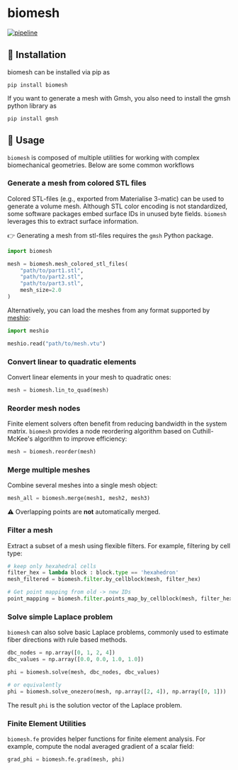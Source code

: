 # biomesh

[![pipeline](https://github.com/TUM-LNM/biomesh/actions/workflows/build_and_test.yml/badge.svg)](https://github.com/TUM-LNM/biomesh/actions/workflows/build_and_test.yml)

## :rocket: Installation

biomesh can be installed via pip as

```
pip install biomesh
```

If you want to generate a mesh with Gmsh, you also need to install the gmsh python library as

```
pip install gmsh
```

## :book: Usage

`biomesh` is composed of multiple utilities for working with complex biomechanical geometries. Below
are some common workflows

### Generate a mesh from colored STL files

Colored STL-files (e.g., exported from Materialise 3-matic) can be used to generate a volume mesh.
Although STL color encoding is not standardized, some software packages embed surface IDs in unused
byte fields. `biomesh` leverages this to extract surface information.

:point_right: Generating a mesh from stl-files requires the `gmsh` Python package.

```python
import biomesh

mesh = biomesh.mesh_colored_stl_files(
    "path/to/part1.stl",
    "path/to/part2.stl",
    "path/to/part3.stl",
    mesh_size=2.0
)
```

Alternatively, you can load the meshes from any format supported by [meshio](https://github.com/nschloe/meshio):

```python
import meshio

meshio.read("path/to/mesh.vtu")
```

### Convert linear to quadratic elements

Convert linear elements in your mesh to quadratic ones:

```python
mesh = biomesh.lin_to_quad(mesh)
```

### Reorder mesh nodes

Finite element solvers often benefit from reducing bandwidth in the system matrix. `biomesh` provides
a node reordering algorithm based on Cuthill-McKee's algorithm to improve efficiency:

```python
mesh = biomesh.reorder(mesh)
```

### Merge multiple meshes

Combine several meshes into a single mesh object:

```python
mesh_all = biomesh.merge(mesh1, mesh2, mesh3)
```

:warning: Overlapping points are **not** automatically merged.

### Filter a mesh

Extract a subset of a mesh using flexible filters. For example, filtering by cell type:

```python
# keep only hexahedral cells
filter_hex = lambda block : block.type == 'hexahedron'
mesh_filtered = biomesh.filter.by_cellblock(mesh, filter_hex)

# Get point mapping from old -> new IDs
point_mapping = biomesh.filter.points_map_by_cellblock(mesh, filter_hex)
```

### Solve simple Laplace problem

`biomesh` can also solve basic Laplace problems, commonly used to estimate fiber directions with
rule based methods.

```python
dbc_nodes = np.array([0, 1, 2, 4])
dbc_values = np.array([0.0, 0.0, 1.0, 1.0])

phi = biomesh.solve(mesh, dbc_nodes, dbc_values)

# or equivalently
phi = biomesh.solve_onezero(mesh, np.array([2, 4]), np.array([0, 1]))
```

The result `phi` is the solution vector of the Laplace problem.

### Finite Element Utilities

`biomesh.fe` provides helper functions for finite element analysis. For example, compute the nodal
averaged gradient of a scalar field:

```python
grad_phi = biomesh.fe.grad(mesh, phi)
```
